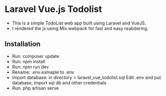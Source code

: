 # Laravel Vue.js Todolist

- This is a simple TodoList web app built using Laravel and VueJS. 
- I rendered the js using Mix webpack for fast and easy reabdering.

## Installation
- Run: composer update
- Run: npm install
- Run: npm run dev
- Rename: .env.exmaple to .env
- Import database: in directory > laravel_vue_todolist.sql
Edit .env and put database, import sql db and other credentials
- Run: php artisan serve